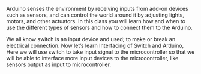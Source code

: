 Arduino senses the environment by receiving inputs from add-on devices such as sensors, and can control the world around it by adjusting lights, motors, and other actuators. In this class you will learn how and when to use the different types of sensors and how to connect them to the Arduino.

We all know switch is an input device and used; to make or break an electrical connection. Now let’s learn Interfacing of Switch and Arduino, Here we will use switch to take input signal to the microcontroller so that we will be able to interface more input devices to the microcontroller, like sensors output as input to microcontroller.